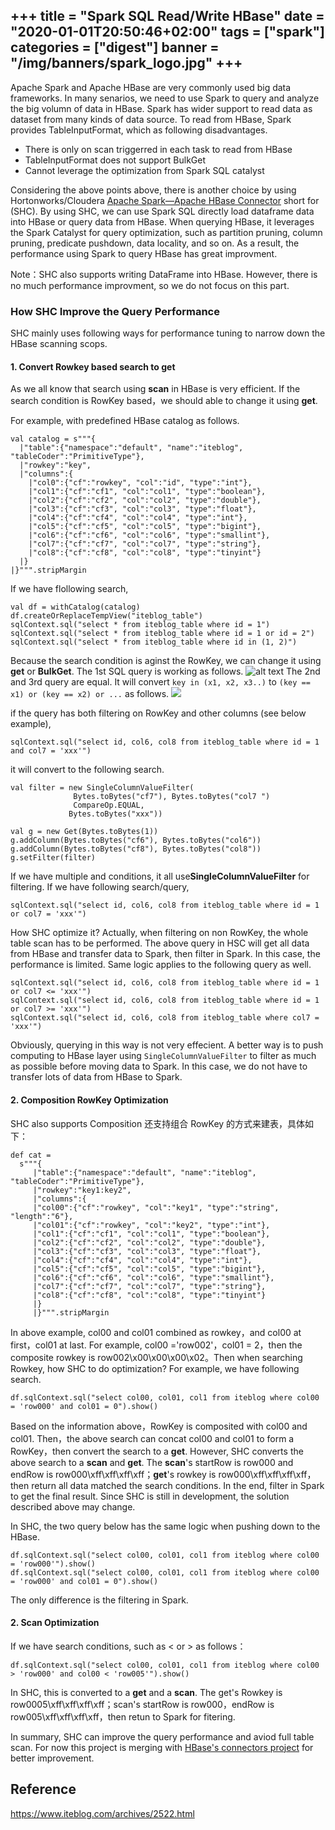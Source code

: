+++
title = "Spark SQL Read/Write HBase"
date = "2020-01-01T20:50:46+02:00"
tags = ["spark"]
categories = ["digest"]
banner = "/img/banners/spark_logo.jpg"
+++
---
Apache Spark and Apache HBase are very commonly used big data frameworks. In many senarios, we need to use Spark to query and analyze the big volumn of data in HBase. Spark has wider support to read data as dataset from many kinds of data source. To read from HBase, Spark provides TableInputFormat, which as following disadvantages.

* There is only on scan triggerred in each task to read from HBase
* TableInputFormat does not support BulkGet
* Cannot leverage the optimization from Spark SQL catalyst

Considering the above points above, there is another choice by using Hortonworks/Cloudera [Apache Spark—Apache HBase Connector](https://github.com/hortonworks-spark/shc) short for (SHC). By using SHC, we can use Spark SQL directly load dataframe data into HBase or query data from HBase. When querying HBase, it leverages the Spark Catalyst for query optimization, such as partition pruning, column pruning, predicate pushdown, data locality, and so on. As a result, the performance using Spark to query HBase has great improvment.
 
Note：SHC also supports writing DataFrame into HBase. However, there is no much performance improvment, so we do not focus on this part. 

### How SHC Improve the Query Performance

SHC mainly uses following ways for performance tuning to narrow down the HBase scanning scops.

#### 1. Convert Rowkey based search to get
As we all know that search using **scan** in HBase is very efficient. If the search condition is RowKey based，we should able to change it using **get**.

For example, with predefined HBase catalog as follows.
```
val catalog = s"""{
  |"table":{"namespace":"default", "name":"iteblog", "tableCoder":"PrimitiveType"},
  |"rowkey":"key",
  |"columns":{
    |"col0":{"cf":"rowkey", "col":"id", "type":"int"},
    |"col1":{"cf":"cf1", "col":"col1", "type":"boolean"},
    |"col2":{"cf":"cf2", "col":"col2", "type":"double"},
    |"col3":{"cf":"cf3", "col":"col3", "type":"float"},
    |"col4":{"cf":"cf4", "col":"col4", "type":"int"},
    |"col5":{"cf":"cf5", "col":"col5", "type":"bigint"},
    |"col6":{"cf":"cf6", "col":"col6", "type":"smallint"},
    |"col7":{"cf":"cf7", "col":"col7", "type":"string"},
    |"col8":{"cf":"cf8", "col":"col8", "type":"tinyint"}
  |}
|}""".stripMargin
```
If we have flollowing search,
```
val df = withCatalog(catalog)
df.createOrReplaceTempView("iteblog_table")
sqlContext.sql("select * from iteblog_table where id = 1")
sqlContext.sql("select * from iteblog_table where id = 1 or id = 2")
sqlContext.sql("select * from iteblog_table where id in (1, 2)")
```
Because the search condition is aginst the RowKey, we can change it using **get** or **BulkGet**. The 1st SQL query is working as follows.
![alt text](https://s.iteblog.com/pic/hbase/shc_get-iteblog.png)
The 2nd and 3rd query are equal. It will convert ```key in (x1, x2, x3..)``` to ```(key == x1) or (key == x2) or ...``` as follows.
![](https://s.iteblog.com/pic/hbase/shc_bulkget-iteblog.png)

if the query has both filtering on RowKey and other columns (see below example), 
```
sqlContext.sql("select id, col6, col8 from iteblog_table where id = 1 and col7 = 'xxx'")
```
it will convert to the following search.
```
val filter = new SingleColumnValueFilter(
              Bytes.toBytes("cf7"), Bytes.toBytes("col7 ")
              CompareOp.EQUAL,
             Bytes.toBytes("xxx"))
 
val g = new Get(Bytes.toBytes(1))
g.addColumn(Bytes.toBytes("cf6"), Bytes.toBytes("col6"))
g.addColumn(Bytes.toBytes("cf8"), Bytes.toBytes("col8"))
g.setFilter(filter)
```
If we have multiple and conditions, it all use**SingleColumnValueFilter** for filtering.
If we have following search/query,
```
sqlContext.sql("select id, col6, col8 from iteblog_table where id = 1 or col7 = 'xxx'")
```
How SHC optimize it? Actually, when filtering on non RowKey, the whole table scan has to be performed. The above query in HSC will get all data from HBase and transfer data to Spark, then filter in Spark. In this case, the performance is limited. Same logic applies to the following query as well.
```
sqlContext.sql("select id, col6, col8 from iteblog_table where id = 1 or col7 <= 'xxx'")
sqlContext.sql("select id, col6, col8 from iteblog_table where id = 1 or col7 >= 'xxx'")
sqlContext.sql("select id, col6, col8 from iteblog_table where col7 = 'xxx'")
```
Obviously, querying in this way is not very effecient. A better way is to push computing to HBase layer using ```SingleColumnValueFilter``` to filter as much as possible before moving data to Spark. In this case, we do not have to transfer lots of data from HBase to Spark.

#### 2. Composition RowKey Optimization
SHC also supports Composition  还支持组合 RowKey 的方式来建表，具体如下：
```
def cat =
  s"""{
     |"table":{"namespace":"default", "name":"iteblog", "tableCoder":"PrimitiveType"},
     |"rowkey":"key1:key2",
     |"columns":{
     |"col00":{"cf":"rowkey", "col":"key1", "type":"string", "length":"6"},
     |"col01":{"cf":"rowkey", "col":"key2", "type":"int"},
     |"col1":{"cf":"cf1", "col":"col1", "type":"boolean"},
     |"col2":{"cf":"cf2", "col":"col2", "type":"double"},
     |"col3":{"cf":"cf3", "col":"col3", "type":"float"},
     |"col4":{"cf":"cf4", "col":"col4", "type":"int"},
     |"col5":{"cf":"cf5", "col":"col5", "type":"bigint"},
     |"col6":{"cf":"cf6", "col":"col6", "type":"smallint"},
     |"col7":{"cf":"cf7", "col":"col7", "type":"string"},
     |"col8":{"cf":"cf8", "col":"col8", "type":"tinyint"}
     |}
     |}""".stripMargin
```

In above example, col00 and col01 combined as rowkey，and col00 at first，col01 at last. For example, col00 ='row002'，col01 = 2，then the composite rowkey is row002\x00\x00\x00\x02。Then when searching Rowkey, how SHC to do optimization? For example, we have following search.

```
df.sqlContext.sql("select col00, col01, col1 from iteblog where col00 = 'row000' and col01 = 0").show()
```

Based on the information above，RowKey is composited with col00 and col01. Then，the above search can concat col00 and col01 to form a RowKey，then convert the search to a **get**. However, SHC converts the above search to a **scan** and **get**. The **scan**'s startRow is row000 and endRow is row000\xff\xff\xff\xff；**get**'s rowkey is row000\xff\xff\xff\xff，then return all data matched the search conditions. In the end, filter in Spark to get the final result. Since SHC is still in development, the solution described above may change.

In SHC, the two query below has the same logic when pushing down to the HBase.
```
df.sqlContext.sql("select col00, col01, col1 from iteblog where col00 = 'row000'").show()
df.sqlContext.sql("select col00, col01, col1 from iteblog where col00 = 'row000' and col01 = 0").show()
```
The only difference is the filtering in Spark. 

#### 2. Scan Optimization
If we have search conditions, such as < or > as follows：
```
df.sqlContext.sql("select col00, col01, col1 from iteblog where col00 > 'row000' and col00 < 'row005'").show()
```
In SHC, this is converted to a **get** and a **scan**. The get's Rowkey is row0005\xff\xff\xff\xff；scan's startRow is row000，endRow is row005\xff\xff\xff\xff，then retun to Spark for fitering.

In summary, SHC can improve the query performance and aviod full table scan. For now this project is merging with [HBase's connectors project](https://github.com/apache/hbase-connectors/) for better improvement.

## Reference
https://www.iteblog.com/archives/2522.html





